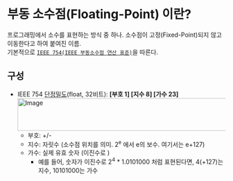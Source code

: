 # 부동 소수점(Floating-Point) 이란?
프로그래밍에서 소수를 표현하는 방식 중 하나. 소수점이 고정(Fixed-Point)되지 않고 이동한다고 하여 붙여진 이름.  
기본적으로 [`IEEE 754(IEEE 부동소수점 연산 표준)`](https://ko.wikipedia.org/wiki/IEEE_754)을 따른다.

## 구성
- IEEE 754 [단정밀도](https://ko.wikipedia.org/wiki/%EB%8B%A8%EC%A0%95%EB%B0%80%EB%8F%84_%EB%B6%80%EB%8F%99%EC%86%8C%EC%88%98%EC%A0%90%EC%88%98)(float, 32비트): **[부호 1] [지수 8] [가수 23]** 
    <img width="590" height="75" alt="Image" src="https://github.com/user-attachments/assets/64789339-20cc-4978-abd6-fce4e0ed04b9" />
    - 부호: +/-
    - 지수: 자릿수 (소수점 위치를 의미. 2<sup>e</sup> 에서 e의 보수. 여기서는 e+127)
    - 가수: 실제 유효 숫자 (이진수로 )
      - 예를 들어, 숫자가 이진수로 2<sup>4</sup> * 1.0101000 처럼 표현된다면, 4(+127)는 지수, 10101000는 가수